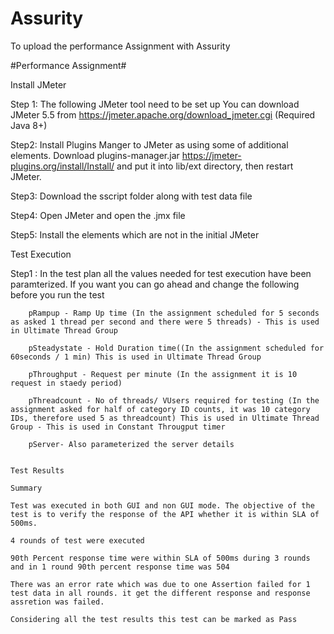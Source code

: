 # Assurity
To upload the performance Assignment with Assurity

#Performance Assignment#

Install JMeter

Step 1: The following JMeter tool need to be set up
        You can download JMeter 5.5 from https://jmeter.apache.org/download_jmeter.cgi (Required Java 8+)
	
Step2: Install Plugins Manger to JMeter as using some of additional elements.
        Download  plugins-manager.jar https://jmeter-plugins.org/install/Install/ and put it into lib/ext directory, then restart JMeter.
	
Step3: Download the sscript folder along with test data file

Step4: Open JMeter and open the .jmx file

Step5: Install the elements which are not in the initial JMeter


Test Execution


Step1 : In the test plan all the values needed for test execution have been paramterized. If you want you can go ahead and change the following before you run the test

        pRampup - Ramp Up time (In the assignment scheduled for 5 seconds as asked 1 thread per second and there were 5 threads) - This is used in Ultimate Thread Group
	
        pSteadystate - Hold Duration time((In the assignment scheduled for 60seconds / 1 min) This is used in Ultimate Thread Group
	
        pThroughput - Request per minute (In the assignment it is 10 request in staedy period)
	
        pThreadcount - No of threads/ VUsers required for testing (In the assignment asked for half of category ID counts, it was 10 category IDs, therefore used 5 as threadcount) This is used in Ultimate Thread Group - This is used in Constant Througput timer
	
        pServer- Also parameterized the server details
	
	
	Test Results
        
	Summary
	
	Test was executed in both GUI and non GUI mode. The objective of the test is to verify the response of the API whether it is within SLA of 500ms.
	
	4 rounds of test were executed
	
	90th Percent response time were within SLA of 500ms during 3 rounds and in 1 round 90th percent response time was 504
	
	There was an error rate which was due to one Assertion failed for 1 test data in all rounds. it get the different response and response assretion was failed.
	
	Considering all the test results this test can be marked as Pass
	
	
